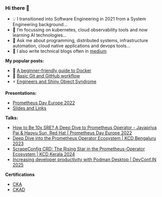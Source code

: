 ### Hi there 👋

<!--
**slashpai/slashpai** is a ✨ _special_ ✨ repository because its `README.md` (this file) appears on your GitHub profile.

Here are some ideas to get you started:

-->

- 💡 I transitioned into Software Engineering in 2021 from a System Engineering background...
- 🌱 I’m focussing on kubernetes, cloud observability tools and now learning AI technologies...
- 💬 Ask me about programming, distributed systems, infrastructure automation, cloud native applications and devops tools...
- 📝	I also write technical blogs often in [medium](https://slashpai.medium.com/)

**My popular posts:**

- 🐳 [A beginner-friendly guide to Docker](https://medium.com/devops-things/a-beginner-friendly-guide-to-docker-bdc57fbbe848)
- 🍴 [Basic Git and GitHub workflow](https://medium.com/devops-things/basic-git-and-github-workflow-595073948078)
- ⚡	[Engineers and Shiny Object Syndrome](https://medium.com/geekthoughts/engineers-and-the-shiny-object-syndrome-691e9ca658ba)


**Presentations:**

- [Prometheus Day Europe 2022](https://prometheusdayeu22.sched.com/event/zfKX)
- [Slides and Links](https://github.com/slashpai/speaker-notes)

**Talks:**

- [How to Be 10x SRE? A Deep Dive to Prometheus Operator - Jayapriya Pai & Haoyu Sun, Red Hat | Prometheus Day Europe 2022](https://www.youtube.com/watch?v=Uph_Say4D3M&list=PLj6h78yzYM2NxQ9cO7mUyHBNbvxuHnF3D)
- [Deep Dive into the Prometheus Operator Ecosystem | KCD Bengaluru 2023](https://www.youtube.com/watch?v=P__R4CFFxEQ)
- [ScrapeConfig CRD: The Rising Star in the Prometheus-Operator Ecosystem | KCD Kerala 2024](https://www.youtube.com/watch?v=RabXsaOl1TE)
- [Increasing developer productivity with Podman Desktop | DevConf.IN 2025](https://www.youtube.com/watch?v=VfGh3AsH9Ek)

**Certifications**

- [CKA](https://www.credly.com/badges/845e7527-5034-461e-9d93-4e6686c96101)
- [CKAD](https://www.credly.com/badges/33fa39ed-b97c-4972-a8aa-cb758e7daa60)
